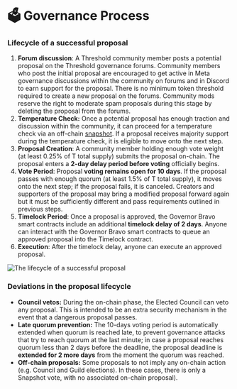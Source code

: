 # 🗳 Governance Process

### Lifecycle of a successful proposal

1. **Forum discussion**: A Threshold community member posts a potential proposal on the Threshold governance forums. Community members who post the initial proposal are encouraged to get active in Meta governance discussions within the community on forums and in Discord to earn support for the proposal. There is no minimum token threshold required to create a new proposal on the forums. Community mods reserve the right to moderate spam proposals during this stage by deleting the proposal from the forums.
2. **Temperature Check:** Once a potential proposal has enough traction and discussion within the community, it can proceed for a temperature check via an off-chain [snapshot](https://snapshot.org/#/threshold.eth). If a proposal receives majority support during the temperature check, it is eligible to move onto the next step.&#x20;
3. **Proposal Creation**: A community member holding enough vote weight (at least 0.25% of T total supply) submits the proposal on-chain. The proposal enters a **2-day delay period before voting** officially begins.
4. **Vote Period**: Proposal **voting remains open for 10 days**. If the proposal passes with enough quorum (at least 1.5% of T total supply), it moves onto the next step; if the proposal fails, it is canceled. Creators and supporters of the proposal may bring a modified proposal forward again but it must be sufficiently different and pass requirements outlined in previous steps.
5. **Timelock Period**: Once a proposal is approved, the Governor Bravo smart contracts include an additional **timelock delay of 2 days**. Anyone can interact with the Governor Bravo smart contracts to queue an approved proposal into the Timelock contract.
6. **Execution**: After the timelock delay, anyone can execute an approved proposal.

![The lifecycle of a successful proposal](<../../.gitbook/assets/Threshold DAO process.png>)

### Deviations in the proposal lifecycle

* **Council vetos:** During the on-chain phase, the Elected Council can veto any proposal. This is intended to be an extra security mechanism in the event that a dangerous proposal passes.&#x20;
* **Late quorum prevention:** The 10-days voting period is automatically extended when quorum is reached late, to prevent governance attacks that try to reach quorum at the last minute; in case a proposal reaches quorum less than 2 days before the deadline, the proposal deadline is **extended for 2 more days** from the moment the quorum was reached.
* **Off-chain proposals:** Some proposals to not imply any on-chain action (e.g. Council and Guild elections). In these cases, there is only a Snapshot vote, with no associated on-chain proposal).
